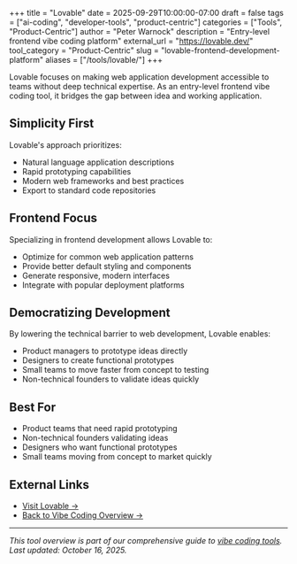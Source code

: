 +++
title = "Lovable"
date = 2025-09-29T10:00:00-07:00
draft = false
tags = ["ai-coding", "developer-tools", "product-centric"]
categories = ["Tools", "Product-Centric"]
author = "Peter Warnock"
description = "Entry-level frontend vibe coding platform"
external_url = "https://lovable.dev/"
tool_category = "Product-Centric"
slug = "lovable-frontend-development-platform"
aliases = ["/tools/lovable/"]
+++

Lovable focuses on making web application development accessible to teams without deep technical expertise. As an entry-level frontend vibe coding tool, it bridges the gap between idea and working application.

## Simplicity First

Lovable's approach prioritizes:
- Natural language application descriptions
- Rapid prototyping capabilities
- Modern web frameworks and best practices
- Export to standard code repositories

## Frontend Focus

Specializing in frontend development allows Lovable to:
- Optimize for common web application patterns
- Provide better default styling and components
- Generate responsive, modern interfaces
- Integrate with popular deployment platforms

## Democratizing Development

By lowering the technical barrier to web development, Lovable enables:
- Product managers to prototype ideas directly
- Designers to create functional prototypes
- Small teams to move faster from concept to testing
- Non-technical founders to validate ideas quickly

## Best For

- Product teams that need rapid prototyping
- Non-technical founders validating ideas
- Designers who want functional prototypes
- Small teams moving from concept to market quickly

## External Links

- [Visit Lovable →](https://lovable.dev/)
- [Back to Vibe Coding Overview →](/posts/vibe-coding-revolution/)

---

*This tool overview is part of our comprehensive guide to [vibe coding tools](/posts/vibe-coding-revolution/). Last updated: October 16, 2025.*
